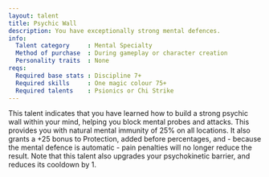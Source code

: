 ```yaml
---
layout: talent
title: Psychic Wall
description: You have exceptionally strong mental defences.
info:
  Talent category     : Mental Specialty
  Method of purchase  : During gameplay or character creation
  Personality traits  : None
reqs:
  Required base stats : Discipline 7+
  Required skills     : One magic colour 75+
  Required talents    : Psionics or Chi Strike
---
```


This talent indicates that you have learned how to build a strong psychic wall
within your mind, helping you block mental probes and attacks.  This provides
you with natural mental immunity of 25% on all locations.  It also grants a +25
bonus to Protection, added before percentages, and - because the mental defence
is automatic - pain penalties will no longer reduce the result.  Note that this
talent also upgrades your psychokinetic barrier, and reduces its cooldown by 1.
